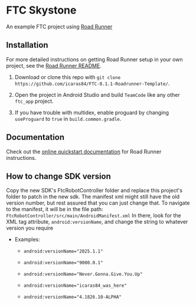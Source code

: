 # FTC Skystone

An example FTC project using [Road Runner](https://github.com/acmerobotics/road-runner)

## Installation

For more detailed instructions on getting Road Runner setup in your own project, see the [Road Runner README](https://github.com/acmerobotics/road-runner#core).

1. Download or clone this repo with `git clone https://github.com/icaras84/FTC-8.1.1-Roadrunner-Template/`.

1. Open the project in Android Studio and build `TeamCode` like any other `ftc_app` project.

1. If you have trouble with multidex, enable proguard by changing `useProguard` to `true` in `build.common.gradle`.

## Documentation

Check out the [online quickstart documentation](https://acme-robotics.gitbook.io/road-runner/quickstart/introduction) for Road Runner instructions.

## How to change SDK version

Copy the new SDK's FtcRobotController folder and replace this project's folder to patch in the new sdk.
The manifest xml might still have the old version number, but rest assured that you can just change that.
To navigate to the manifest, it will be in the file path: `FtcRobotController/src/main/AndroidManifest.xml`
In there, look for the XML tag attribute, `android:versionName`, and change the string to whatever version you require

- Examples: 
  
  - `android:versionName="2025.1.1"`
  
  - `android:versionName="9000.0.1"`
  
  - `android:versionName="Never.Gonna.Give.You.Up"`
  
  - `android:versionName="icaras84_was_here"`
  
  - `android:versionName="4.1826.10-ALPHA"`

